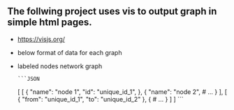 ## The follwing project uses vis to output graph in simple html pages.
   -   https://visjs.org/ 
   - below format of data for each graph 

- labeled nodes network graph

      ```JSON
    [
        [
            {
              "name": "node 1",
              "id": "unique_id_1",
            },
            {
              "name": "node 2",
              # ...
            }
       ],
       [
            {
              "from": "unique_id_1",
              "to": "unique_id_2"
            },
            {
              # ...
            }
      ]
    ]
      ```

  